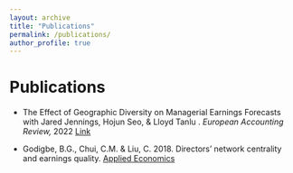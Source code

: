 ```yaml
---
layout: archive
title: "Publications"
permalink: /publications/
author_profile: true
---
```


Publications
======
 * The Effect of Geographic Diversity on Managerial Earnings Forecasts
   with Jared Jennings, Hojun Seo, & Lloyd Tanlu . *European Accounting Review,* 2022 [Link](https://www.tandfonline.com/doi/full/10.1080/09638180.2022.2139738)
 
 * Godigbe, B.G., Chui, C.M. & Liu, C. 2018. Directors’ network centrality and earnings quality. [Applied Economics](https://www.tandfonline.com/doi/abs/10.1080/00036846.2018.1486992)
  
